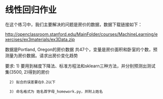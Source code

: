 # 线性回归作业

在这个练习中，我们主要解决的问题是房价的数据，数据下载链接如下：

http://openclassroom.stanford.edu/MainFolder/courses/MachineLearning/exercises/ex3materials/ex3Data.zip

数据是Portland, Oregon的房价数据 共47个，变量是房价面积和卧室的个数，预测量为房价数据。请求出房价变化趋势

要求: 1) 要用到梯度下降法、标准方程法和sklearn三种方法，并分别预测出测试集(3500, 2)得到的房价

      2) 拟合的误差要在0.2以下
      
      3) 命名格式为 姓名首字母_homework.py，并附上姓名
